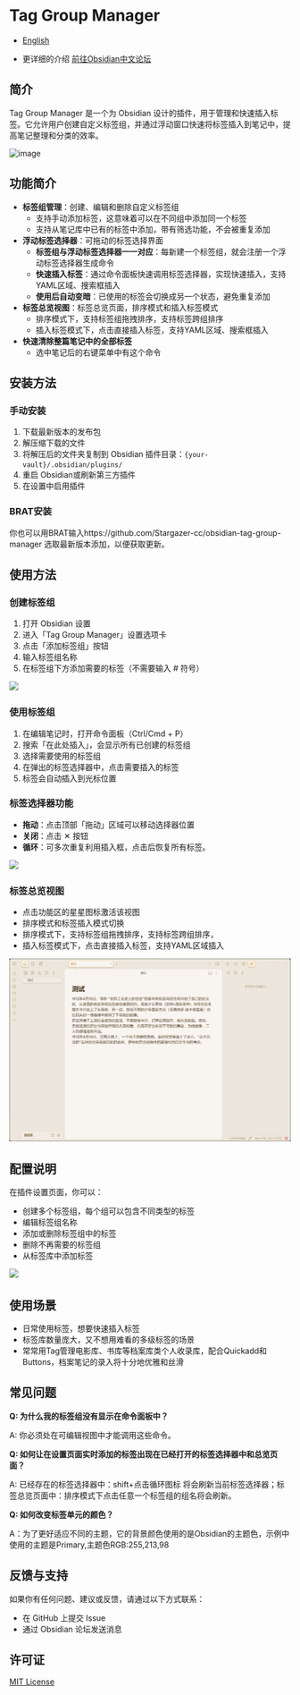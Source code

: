# Tag Group Manager

- [English](https://github.com/Stargazer-cc/addtags/blob/main/README-EN.md)   

- 更详细的介绍 [前往Obsidian中文论坛](https://forum-zh.obsidian.md/t/topic/47614)

## 简介

Tag Group Manager 是一个为 Obsidian 设计的插件，用于管理和快速插入标签。它允许用户创建自定义标签组，并通过浮动窗口快速将标签插入到笔记中，提高笔记整理和分类的效率。

![image](https://github.com/user-attachments/assets/0e1ab649-68c0-443e-b7a5-6f0ee23aa258)


## 功能简介

- **标签组管理**：创建、编辑和删除自定义标签组
  - 支持手动添加标签，这意味着可以在不同组中添加同一个标签
  - 支持从笔记库中已有的标签中添加，带有筛选功能，不会被重复添加
- **浮动标签选择器**：可拖动的标签选择界面
  - **标签组与浮动标签选择器一一对应**：每新建一个标签组，就会注册一个浮动标签选择器生成命令
  - **快速插入标签**：通过命令面板快速调用标签选择器，实现快速插入，支持YAML区域、搜索框插入
  - **使用后自动变暗**：已使用的标签会切换成另一个状态，避免重复添加
- **标签总览视图**：标签总览页面，排序模式和插入标签模式
  - 排序模式下，支持标签组拖拽排序，支持标签跨组排序
  - 插入标签模式下，点击直接插入标签，支持YAML区域、搜索框插入
- **快速清除整篇笔记中的全部标签**
  - 选中笔记后的右键菜单中有这个命令

  

## 安装方法

### 手动安装

1. 下载最新版本的发布包
2. 解压缩下载的文件
3. 将解压后的文件夹复制到 Obsidian 插件目录：`{your-vault}/.obsidian/plugins/`
4. 重启 Obsidian或刷新第三方插件
5. 在设置中启用插件

### BRAT安装

你也可以用BRAT输入https://github.com/Stargazer-cc/obsidian-tag-group-manager 选取最新版本添加，以便获取更新。

## 使用方法

### 创建标签组

1. 打开 Obsidian 设置
2. 进入「Tag Group Manager」设置选项卡
3. 点击「添加标签组」按钮
4. 输入标签组名称
5. 在标签组下方添加需要的标签（不需要输入 # 符号）

![](https://github.com/Stargazer-cc/obsidian-tag-group-manager/blob/main/4.gif)

### 使用标签组

1. 在编辑笔记时，打开命令面板（Ctrl/Cmd + P）
2. 搜索「在此处插入」，会显示所有已创建的标签组
3. 选择需要使用的标签组
4. 在弹出的标签选择器中，点击需要插入的标签
5. 标签会自动插入到光标位置

### 标签选择器功能

- **拖动**：点击顶部「拖动」区域可以移动选择器位置
- **关闭**：点击 ✕ 按钮
- **循环**：可多次重复利用插入框，点击后恢复所有标签。

![](https://github.com/Stargazer-cc/obsidian-tag-group-manager/blob/main/3.gif)

### 标签总览视图
- 点击功能区的星星图标激活该视图
- 排序模式和标签插入模式切换
- 排序模式下，支持标签组拖拽排序，支持标签跨组排序，
- 插入标签模式下，点击直接插入标签，支持YAML区域插入

![](https://github.com/Stargazer-cc/obsidian-tag-group-manager/blob/main/6.gif)

## 配置说明

在插件设置页面，你可以：

- 创建多个标签组，每个组可以包含不同类型的标签
- 编辑标签组名称
- 添加或删除标签组中的标签
- 删除不再需要的标签组
- 从标签库中添加标签

![](https://github.com/Stargazer-cc/obsidian-tag-group-manager/blob/main/4.png)

## 使用场景
- 日常使用标签，想要快速插入标签
- 标签库数量庞大，又不想用难看的多级标签的场景
- 常常用Tag管理电影库、书库等档案库类个人收录库，配合Quickadd和Buttons，档案笔记的录入将十分地优雅和丝滑
  
## 常见问题

**Q: 为什么我的标签组没有显示在命令面板中？**

A: 你必须处在可编辑视图中才能调用这些命令。

**Q: 如何让在设置页面实时添加的标签出现在已经打开的标签选择器中和总览页面？**

A: 已经存在的标签选择器中：shift+点击循环图标 将会刷新当前标签选择器；标签总览页面中：排序模式下点击任意一个标签组的组名将会刷新。

**Q: 如何改变标签单元的颜色？**

A：为了更好适应不同的主题，它的背景颜色使用的是Obsidian的主题色，示例中使用的主题是Primary,主题色RGB:255,213,98


## 反馈与支持

如果你有任何问题、建议或反馈，请通过以下方式联系：

- 在 GitHub 上提交 Issue
- 通过 Obsidian 论坛发送消息

## 许可证

[MIT License](LICENSE)
